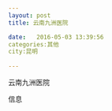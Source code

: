 ```yaml
--- 
layout: post 
title: 云南九洲医院

date:   2016-05-03 13:39:56 
categories:其他  
city:昆明
  
--- 
```

   
云南九洲医院

信息

